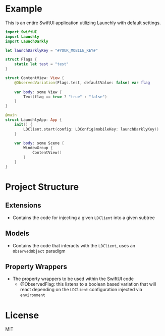 # Example

This is an entire SwiftUI application utilizing Launchly with default settings.

```swift
import SwiftUI
import Launchly
import LaunchDarkly

let launchDarklyKey = "#YOUR_MOBILE_KEY#"

struct Flags {
    static let test = "test"
}

struct ContentView: View {
    @ObservedVariation(Flags.test, defaultValue: false) var flag
    
    var body: some View {
        Text(flag == true ? "true" : "false")
    }
}

@main
struct LaunchlyApp: App {
    init() {
        LDClient.start(config: LDConfig(mobileKey: launchDarklyKey))
    }
    
    var body: some Scene {
        WindowGroup {
            ContentView()
        }
    }
}
```

# Project Structure

## Extensions
- Contains the code for injecting a given `LDClient` into a given subtree 

## Models
- Contains the code that interacts with the `LDClient`, uses an `ObservedObject` paradigm

## Property Wrappers
- The property wrappers to be used within the SwiftUI code
    - @ObservedFlag: this listens to a boolean based variation that will react depending on the `LDClient` configuration injected via `environment`
    
# License
MIT
